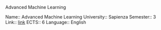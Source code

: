Advanced Machine Learning

Name:: Advanced Machine Learning
University:: Sapienza
Semester:: 3
Link:: [link](http://datascience.i3s.uniroma1.it/it/node/5831)
ECTS:: 6
Language:: English